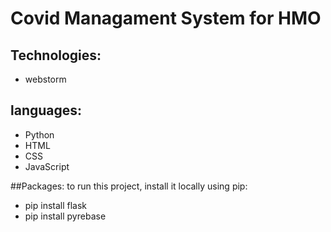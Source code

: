 #  Covid Managament System for HMO


## Technologies:
* webstorm 
## languages:
* Python
* HTML
* CSS
* JavaScript

##Packages:
to run this project, install it locally using pip:
* pip install flask
* pip install pyrebase
